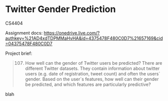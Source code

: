 # Twitter Gender Prediction
CS4404

Assignment docs: https://onedrive.live.com/?authkey=%21AD4xdTDPMMaHvHA&id=4375478F480C0D7%21657169&cid=04375478F480C0D7

Project brief:

> 107. How well can the gender of Twitter users be predicted?
> There are different Twitter datasets. They contain information about twitter users (e.g. date of registration, tweet count) and often the users´ gender. Based on the user´s features, how well can their gender be predicted, and which features are particularly predictive?


blah
